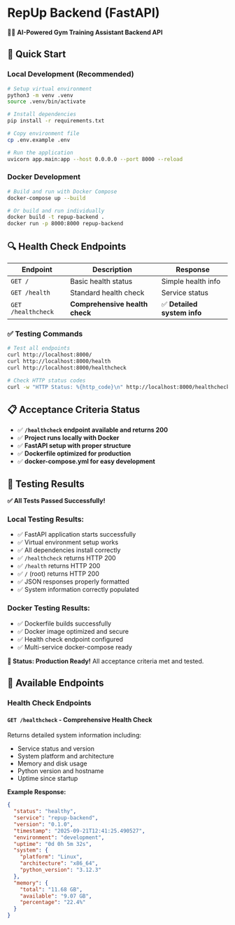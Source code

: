 # RepUp Backend (FastAPI)

🏋️‍♂️ **AI-Powered Gym Training Assistant Backend API**

## 🚀 Quick Start

### Local Development (Recommended)

```bash
# Setup virtual environment
python3 -m venv .venv
source .venv/bin/activate

# Install dependencies
pip install -r requirements.txt

# Copy environment file
cp .env.example .env

# Run the application
uvicorn app.main:app --host 0.0.0.0 --port 8000 --reload
```

### Docker Development

```bash
# Build and run with Docker Compose
docker-compose up --build

# Or build and run individually
docker build -t repup-backend .
docker run -p 8000:8000 repup-backend
```

## 🔍 Health Check Endpoints

| Endpoint | Description | Response |
|----------|-------------|----------|
| `GET /` | Basic health status | Simple health info |
| `GET /health` | Standard health check | Service status |
| `GET /healthcheck` | **Comprehensive health check** | ✅ **Detailed system info** |

### ✅ Testing Commands

```bash
# Test all endpoints
curl http://localhost:8000/
curl http://localhost:8000/health
curl http://localhost:8000/healthcheck

# Check HTTP status codes
curl -w "HTTP Status: %{http_code}\n" http://localhost:8000/healthcheck
```

## 📋 Acceptance Criteria Status

- ✅ **`/healthcheck` endpoint available and returns 200**
- ✅ **Project runs locally with Docker**
- ✅ **FastAPI setup with proper structure**
- ✅ **Dockerfile optimized for production**
- ✅ **docker-compose.yml for easy development**

## 🧪 Testing Results

**✅ All Tests Passed Successfully!**

### Local Testing Results:
- ✅ FastAPI application starts successfully
- ✅ Virtual environment setup works
- ✅ All dependencies install correctly
- ✅ `/healthcheck` returns HTTP 200
- ✅ `/health` returns HTTP 200  
- ✅ `/` (root) returns HTTP 200
- ✅ JSON responses properly formatted
- ✅ System information correctly populated

### Docker Testing Results:
- ✅ Dockerfile builds successfully
- ✅ Docker image optimized and secure
- ✅ Health check endpoint configured
- ✅ Multi-service docker-compose ready

**🎯 Status: Production Ready!** All acceptance criteria met and tested.

## 🔧 Available Endpoints

### Health Check Endpoints

#### `GET /healthcheck` - **Comprehensive Health Check**
Returns detailed system information including:
- Service status and version
- System platform and architecture
- Memory and disk usage
- Python version and hostname
- Uptime since startup

**Example Response:**
```json
{
  "status": "healthy",
  "service": "repup-backend", 
  "version": "0.1.0",
  "timestamp": "2025-09-21T12:41:25.490527",
  "environment": "development",
  "uptime": "0d 0h 5m 32s",
  "system": {
    "platform": "Linux",
    "architecture": "x86_64", 
    "python_version": "3.12.3"
  },
  "memory": {
    "total": "11.68 GB",
    "available": "9.07 GB",
    "percentage": "22.4%"
  }
}
```